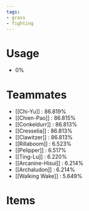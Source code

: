 ```yaml
---
tags:
- grass
- fighting
---
```

# Usage
- 0%
# Teammates
- [[Chi-Yu]] : 86.819%
- [[Chien-Pao]] : 86.815%
- [[Conkeldurr]] : 86.813%
- [[Cresselia]] : 86.813%
- [[Clawitzer]] : 86.813%
- [[Rillaboom]] : 6.523%
- [[Pelipper]] : 6.517%
- [[Ting-Lu]] : 6.220%
- [[Arcanine-Hisui]] : 6.214%
- [[Archaludon]] : 6.214%
- [[Walking Wake]] : 5.649%
# Items